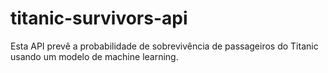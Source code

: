 # titanic-survivors-api
Esta API prevê a probabilidade de sobrevivência de passageiros do Titanic usando um modelo de machine learning.
